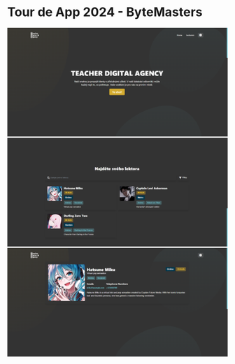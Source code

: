 # Tour de App 2024 - ByteMasters

![Screenshot Header](/screenshots/screenshot_header.png)
![Screenshot Lecturers](/screenshots/screenshot_lecturers.png)
![Screenshot Lecturer](/screenshots/screenshot_lecturer.png)